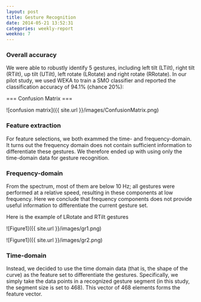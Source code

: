 ```yaml
---
layout: post
title: Gesture Recognition
date: 2014-05-21 13:52:31
categories: weekly-report
weekno: 7
---
```



### Overall accuracy

We were able to robustly identify 5 gestures, including left tilt (LTilt), right tilt (RTilt), up tilt (UTilt), left rotate (LRotate) and right rotate (RRotate). In our pilot study, we used WEKA to train a SMO classifier and reported the classification accuracy of 94.1% (chance 20%):

=== Confusion Matrix ===

![confusion matrix]({{ site.url }}/images/ConfusionMatrix.png)


### Feature extraction

For feature selections, we both exammed the time- and frequency-domain. It turns out the frequency domain does not contain sufficient information to differentiate these gestures. We therefore ended up with using only the time-domain data for gesture recognition.

### Frequency-domain

From the spectrum, most of them are below 10 Hz; all gestures were performed at a relative speed, resulting in these components at low frequency. Here we conclude that frequency components does not provide useful information to differentiate the current gesture set.

Here is the example of LRotate and RTilt gestures

![Figure1]({{ site.url }}/images/gr1.png)

![Figure1]({{ site.url }}/images/gr2.png)
  
### Time-domain

Instead, we decided to use the time domain data (that is, the shape of the curve) as the feature set to differentiate the gestures. Specifically, we simply take the data points in a recognized gesture segment (in this study, the segment size is set to 468). This vector of 468 elements forms the feature vector.

